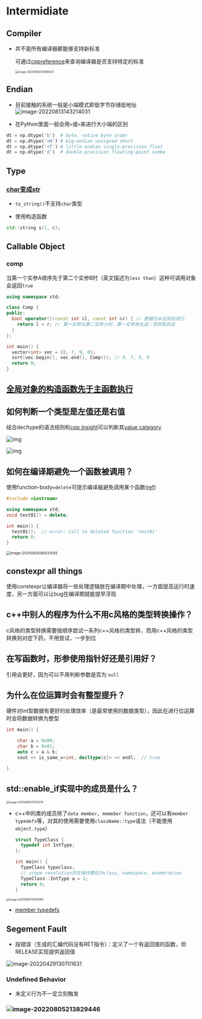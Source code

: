# Intermidiate

## Compiler

- 并不是所有编译器都能够支持新标准

  可通过[cppreference](https://en.cppreference.com/w/)来查询编译器是否支持特定的标准

  <img src="https://natsu-akatsuki.oss-cn-guangzhou.aliyuncs.com/img/image-20210928215406043.png" alt="image-20210928215406043" style="zoom:50%;" />

## Endian

- 目前接触的系统一般是小端模式即低字节存储低地址
  ![image-20220813143214031](https://natsu-akatsuki.oss-cn-guangzhou.aliyuncs.com/img/image-20220813143214031.png)

- 在Python里面一般会用`>`或`<`来进行大小端的区别

```python
dt = np.dtype('b')  # byte, native byte order
dt = np.dtype('>H') # big-endian unsigned short
dt = np.dtype('<f') # little-endian single-precision float
dt = np.dtype('d')  # double-precision floating-point numbe
```

## Type

### [char变成str](https://www.techiedelight.com/convert-char-to-string-cpp/)

- `to_string()`不支持`char`类型

- 使用构造函数

```cpp
std::string s(1, c);
```

## Callable Object

### comp

当第一个实参A顺序先于第二个实参B时（英文描述为`less than`）这种可调用对象会返回`true`

```cpp
using namespace std;

class Comp {
public:
  bool operator()(const int &l, const int &r) { // 数据为从左到右进行
    return l < r; // 第一实参比第二实参小时，第一实参放左边；否则放右边
  }
};

int main() {
  vector<int> vec = {8, 7, 9, 0};
  sort(vec.begin(), vec.end(), Comp()); // 0, 7, 8, 9
  return 0;
}
```

## [全局对象的构造函数先于主函数执行](https://blog.csdn.net/Y673582465/article/details/72878053)

## 如何判断一个类型是左值还是右值

结合decltype的语法规则和[cpp insight](https://cppinsights.io/)可以判断其[value category](https://en.cppreference.com/w/cpp/language/decltype)

![img](https://natsu-akatsuki.oss-cn-guangzhou.aliyuncs.com/img/image-20210816232635787.png)

![img](https://natsu-akatsuki.oss-cn-guangzhou.aliyuncs.com/img/image-20210816233508495.png)

## 如何在编译期避免一个函数被调用？

使用function-body`=delete`可提示编译器避免调用某个函数([ref](https://en.cppreference.com/w/cpp/language/function))

```c++
#include <iostream>

using namespace std;
void test01() = delete;

int main() {
  test01();  // error: Call to deleted function 'test01'
  return 0;
}
```

<img src="https://natsu-akatsuki.oss-cn-guangzhou.aliyuncs.com/img/image-20210925085531545.png" alt="image-20210925085531545" style="zoom:67%;" />

## constexpr all things

使用constexpr让编译器将一些处理逻辑放在编译期中处理，一方面提高运行时速度，另一方面可以让bug在编译期就能提早浮现

## c++中别人的程序为什么不用c风格的类型转换操作？

c风格的类型转换需要按顺序尝试一系列c++风格的类型转，而用c++风格的类型转换则对症下药，不用尝试，一步到位

## 在写函数时，形参使用指针好还是引用好？

引用会更好，因为可以不用判断参数是否为 `null`

## 为什么在位运算时会有整型提升？

硬件对int型数据有更好的处理效率（是最常使用的数据类型），因此在进行位运算时会将数据转换为整型

``` c++
int main() {

    char a = 0x00;
    char b = 0x01;
    auto c = a & b;
    cout << is_same_v<int, decltype(c)> << endl;  // true

}
```

## std::enable_if实现中的成员是什么？

<img src="https://natsu-akatsuki.oss-cn-guangzhou.aliyuncs.com/img/image-20210816175135379.png" alt="image-20210816175135379" style="zoom:50%;" />

- c++中的类的成员除了`data member`，`memeber function`，还可以有`member typedefs`等，对其的使用需要使用`className::type`语法（不能使用`object.type`）

  ```c++
  struct TypeClass {
    typedef int IntType;
  };
  
  int main() {
    TypeClass typeclass;
    // scope resolution的左操作数应为class, namespace, enumeration
    TypeClass::IntType a = 1;
    return 0;
  }
  ```

<img src="https://natsu-akatsuki.oss-cn-guangzhou.aliyuncs.com/img/image-20210816174218380.png" alt="image-20210816174218380" style="zoom: 50%;" />

- [member typedefs](https://en.cppreference.com/w/cpp/language/class)

## Segement Fault

- 段错误（生成的汇编代码没有RET指令）：定义了一个有返回值的函数，但RELEASE实现提供返回值

![image-20220429130701631](https://natsu-akatsuki.oss-cn-guangzhou.aliyuncs.com/img/image-20220429130701631.png)

### Undefined Behavior

- 未定义行为不一定立刻触发

### ![image-20220805213829446](https://natsu-akatsuki.oss-cn-guangzhou.aliyuncs.com/img/image-20220805213829446.png)
